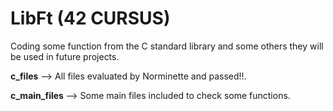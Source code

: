 # **LibFt (42 CURSUS)**
Coding some function from the C standard library and some others they will be used in future projects.

**c_files** --> All files evaluated by Norminette and passed!!.

**c_main_files** --> Some main files included to check some functions.
